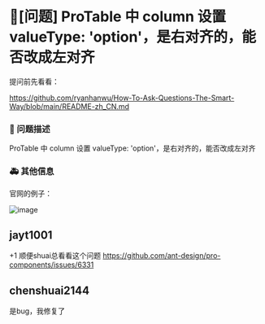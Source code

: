 # 🧐[问题] ProTable 中 column 设置 valueType: 'option'，是右对齐的，能否改成左对齐

提问前先看看：

https://github.com/ryanhanwu/How-To-Ask-Questions-The-Smart-Way/blob/main/README-zh_CN.md

### 🧐 问题描述

ProTable 中 column 设置 valueType: 'option'，是右对齐的，能否改成左对齐

### 🚑 其他信息

官网的例子：

![image](https://user-images.githubusercontent.com/16081489/210699098-0142c6b7-7d2d-4418-afbc-3237b4018c89.png)

## jayt1001

+1
顺便shuai总看看这个问题
https://github.com/ant-design/pro-components/issues/6331

## chenshuai2144

是bug，我修复了
